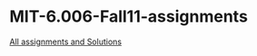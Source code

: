 # MIT-6.006-Fall11-assignments

[All assignments and Solutions](https://ocw.mit.edu/courses/electrical-engineering-and-computer-science/6-006-introduction-to-algorithms-fall-2011/assignments/)
